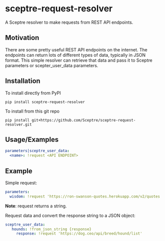 # sceptre-request-resolver

A Sceptre resolver to make requests from REST API endpoints.

## Motivation

There are some pretty useful REST API endpoints on the internet.  The endpoints
can return lots of different types of data, typically in JSON format.
This simple resolver can retrieve that data and pass it to Sceptre parameters
or scepter_user_data parameters.

## Installation

To install directly from PyPI
```shell
pip install sceptre-request-resolver
```

To install from this git repo
```shell
pip install git+https://github.com/Sceptre/sceptre-request-resolver.git
```

## Usage/Examples

```yaml
parameters|sceptre_user_data:
  <name>: !request <API ENDPOINT>
```

## Example

Simple request:
```yaml
parameters:
  wisdom: !request 'https://ron-swanson-quotes.herokuapp.com/v2/quotes'
```
__Note__: request returns a string.


Request data and convert the response string to a JSON object:
```yaml
sceptre_user_data:
   hounds: !from_json_string {response}
     response: !request 'https://dog.ceo/api/breed/hound/list'
```
